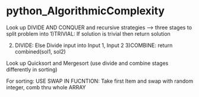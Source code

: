 # python_AlgorithmicComplexity

Look up DIVIDE AND CONQUER and recursive strategies
--> three stages to split problem into
1)TRIVIAL: If solution is trivial then return solution

2. DIVIDE: Else Divide input into Input 1, Input 2
   3)COMBINE: return combined(sol1, sol2)

Look up Quicksort and Mergesort (use divide and combine stages differently in sorting)

For sorting: USE SWAP IN FUCNTION: Take first Item and swap with random integer, comb thru whole ARRAY
